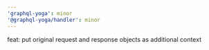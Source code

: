 ```yaml
---
'graphql-yoga': minor
'@graphql-yoga/handler': minor
---
```


feat: put original request and response objects as additional context
